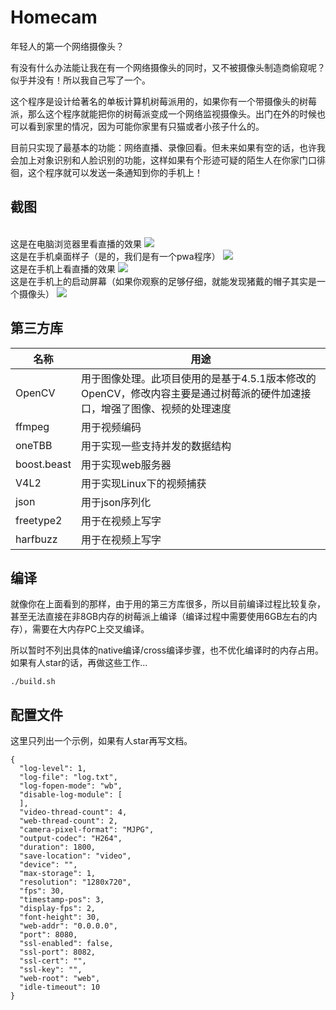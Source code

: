 # Homecam

年轻人的第一个网络摄像头？

有没有什么办法能让我在有一个网络摄像头的同时，又不被摄像头制造商偷窥呢？似乎并没有！所以我自己写了一个。

这个程序是设计给著名的单板计算机树莓派用的，如果你有一个带摄像头的树莓派，那么这个程序就能把你的树莓派变成一个网络监视摄像头。出门在外的时候也可以看到家里的情况，因为可能你家里有只猫或者小孩子什么的。

目前只实现了最基本的功能：网络直播、录像回看。但未来如果有空的话，也许我会加上对象识别和人脸识别的功能，这样如果有个形迹可疑的陌生人在你家门口徘徊，这个程序就可以发送一条通知到你的手机上！

<h2>截图</h2>
<br>
这是在电脑浏览器里看直播的效果
<img src="img/browser.png"/>
<br>
这是在手机桌面样子（是的，我们是有一个pwa程序）
<img src="img/springboard.png"/>
<br>
这是在手机上看直播的效果
<img src="img/live.png"/>
<br>
这是在手机上的启动屏幕（如果你观察的足够仔细，就能发现猪戴的帽子其实是一个摄像头）
<img src="img/startup.png"/>

<h2>第三方库</h2>

| 名称 | 用途  |
| ------- | ------ |
|OpenCV|用于图像处理。此项目使用的是基于4.5.1版本修改的OpenCV，修改内容主要是通过树莓派的硬件加速接口，增强了图像、视频的处理速度|
|ffmpeg|用于视频编码|
|oneTBB|用于实现一些支持并发的数据结构|
|boost.beast|用于实现web服务器|
|V4L2|用于实现Linux下的视频捕获|
|json|用于json序列化|
|freetype2|用于在视频上写字|
|harfbuzz|用于在视频上写字|

<h2>编译</h2>

就像你在上面看到的那样，由于用的第三方库很多，所以目前编译过程比较复杂，甚至无法直接在非8GB内存的树莓派上编译（编译过程中需要使用6GB左右的内存），需要在大内存PC上交叉编译。

所以暂时不列出具体的native编译/cross编译步骤，也不优化编译时的内存占用。如果有人star的话，再做这些工作...

```
./build.sh
```

<h2>配置文件</h2>

这里只列出一个示例，如果有人star再写文档。

```
{
  "log-level": 1,
  "log-file": "log.txt",
  "log-fopen-mode": "wb",
  "disable-log-module": [
  ],
  "video-thread-count": 4,
  "web-thread-count": 2,
  "camera-pixel-format": "MJPG",
  "output-codec": "H264",
  "duration": 1800,
  "save-location": "video",
  "device": "",
  "max-storage": 1,
  "resolution": "1280x720",
  "fps": 30,
  "timestamp-pos": 3,
  "display-fps": 2,
  "font-height": 30,
  "web-addr": "0.0.0.0",
  "port": 8080,
  "ssl-enabled": false,
  "ssl-port": 8082,
  "ssl-cert": "",
  "ssl-key": "",
  "web-root": "web",
  "idle-timeout": 10
}
```
